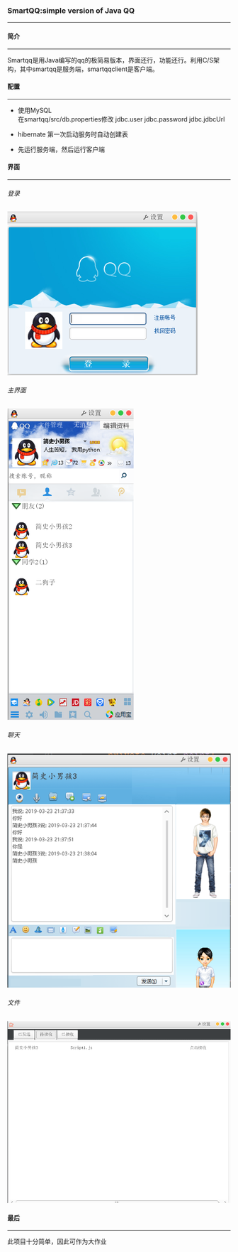 ### SmartQQ:simple version of Java QQ

----------
#### 简介
----
Smartqq是用Java编写的qq的极简易版本，界面还行，功能还行。利用C/S架构，其中smartqq是服务端，smartqqclient是客户端。
#### 配置
----

 - 使用MySQL  
 在smartqq/src/db.properties修改
 jdbc.user jdbc.password jdbc.jdbcUrl
 
 - hibernate
 第一次启动服务时自动创建表
 
 - 先运行服务端，然后运行客户端
 #### 界面
 ----
###### 登录
![enter description here](https://github.com/qq1679781770/smartqq/blob/master/img/denglu.png)


###### 主界面
![enter description here](https://github.com/qq1679781770/smartqq/blob/master/img/main.png)


###### 聊天
![enter description here](https://github.com/qq1679781770/smartqq/blob/master/img/chat.png)

###### 文件
![enter description here](https://github.com/qq1679781770/smartqq/blob/master/img/file.png)

#### 最后
----
此项目十分简单，因此可作为大作业

 